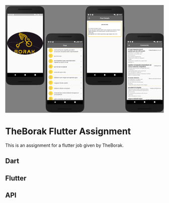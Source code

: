 ![](3D_test.png)
# TheBorak Flutter Assignment

This is an assignment for a flutter job given by TheBorak.

## Dart
## Flutter
## API
